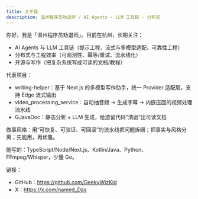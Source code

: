 ```yaml
---
title: 关于我
description: 温州程序员劝退师 / AI Agents · LLM 工具链 · 分布式
---
```


你好，我是「温州程序员劝退师」。目前在杭州，长期关注：

- AI Agents 与 LLM 工具链（提示工程、流式与多模型适配、可靠性工程）
- 分布式与工程效率（可观测性、幂等/重试、流水线化）
- 开源与写作（把复杂系统写成可读的文档/教程）

代表项目：

- writing-helper：基于 Next.js 的多模型写作助手，统一 Provider 适配层，支持 Edge 流式输出
- video_processing_service：自动抽音频 → 生成字幕 → 内嵌压回的视频处理流水线
- GJavaDoc：静态分析 + LLM 生成，给遗留代码“清运”出可读文档

做事风格：用“可恢复、可验证、可回滚”的流水线把问题拆细；把事实与风格分离；先能用，再优雅。

能写的：TypeScript/Node/Next.js、Kotlin/Java、Python、FFmpeg/Whisper，少量 Go。

链接：

- GitHub：<https://github.com/GeekyWizKid>
- X：<https://x.com/named_Das>

